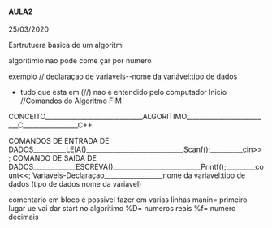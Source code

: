 #### AULA2
25/03/2020


Esrtrutuera basica de um algoritmi

algoritimio nao pode come çar por numero 

exemplo
// declaraçao de variaveis--nome da variável:tipo de dados
- tudo que esta em (//) nao é entendido pelo computador
Inicio
//Comandos do Algoritmo
FIM

CONCEITO______________________________ALGORITIMO__________________________C_________________C++

COMANDOS DE ENTRADA DE DADOS__________LEIA()______________________________Scanf();__________cin>>;
COMANDO DE SAIDA DE DADOS_____________ESCREVA()___________________________Printf();_________count<<;
Variaveis-Declaraçao__________________nome da variavel:tipo de dados  (tipo de dados nome da variavel)

comentario em bloco é possivel fazer em varias linhas
manin= primeiro lugar ue vai dar start no algoritimo
%D= numeros reais
%f= numero decimais




